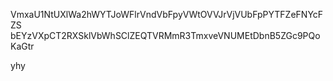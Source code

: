 VmxaU1NtUXlWa2hWYTJoWFlrVndVbFpyVWtOVVJrVjVUbFpPYTFZeFNYcFZS
bEYzVXpCT2RXSklVbWhSClZEQTVRMmR3TmxveVNUMEtDbnB5ZGc9PQoKaGtr

yhy